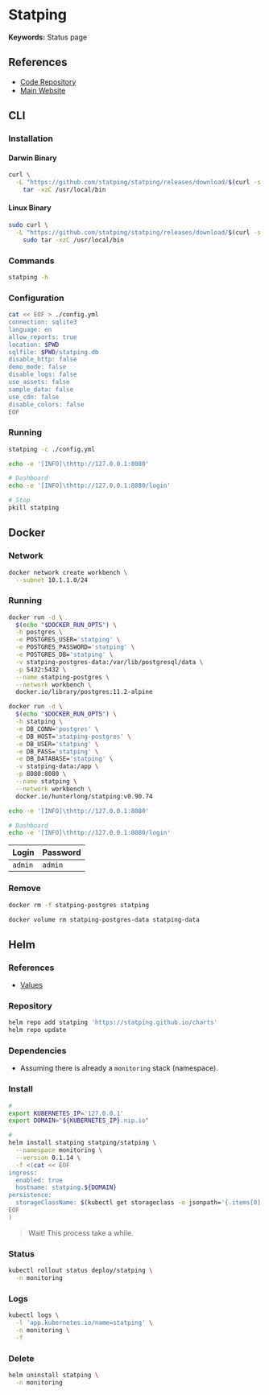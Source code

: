 # Statping

**Keywords:** Status page

## References

- [Code Repository](https://github.com/statping/statping)
- [Main Website](https://statping.com/)

## CLI

### Installation

#### Darwin Binary

```sh
curl \
  -L "https://github.com/statping/statping/releases/download/$(curl -s https://api.github.com/repos/statping/statping/releases/latest | grep tag_name | cut -d '"' -f 4)/statping-darwin-amd64.tar.gz" | \
    tar -xzC /usr/local/bin
```

#### Linux Binary

```sh
sudo curl \
  -L "https://github.com/statping/statping/releases/download/$(curl -s https://api.github.com/repos/statping/statping/releases/latest | grep tag_name | cut -d '"' -f 4)/statping-linux-amd64.tar.gz" | \
    sudo tar -xzC /usr/local/bin
```

### Commands

```sh
statping -h
```

### Configuration

```sh
cat << EOF > ./config.yml
connection: sqlite3
language: en
allow_reports: true
location: $PWD
sqlfile: $PWD/statping.db
disable_http: false
demo_mode: false
disable_logs: false
use_assets: false
sample_data: false
use_cdn: false
disable_colors: false
EOF
```

### Running

```sh
statping -c ./config.yml
```

```sh
echo -e '[INFO]\thttp://127.0.0.1:8080'

# Dashboard
echo -e '[INFO]\thttp://127.0.0.1:8080/login'
```

```sh
# Stop
pkill statping
```

## Docker

### Network

```sh
docker network create workbench \
  --subnet 10.1.1.0/24
```

### Running

```sh
docker run -d \
  $(echo "$DOCKER_RUN_OPTS") \
  -h postgres \
  -e POSTGRES_USER='statping' \
  -e POSTGRES_PASSWORD='statping' \
  -e POSTGRES_DB='statping' \
  -v statping-postgres-data:/var/lib/postgresql/data \
  -p 5432:5432 \
  --name statping-postgres \
  --network workbench \
  docker.io/library/postgres:11.2-alpine
```

```sh
docker run -d \
  $(echo "$DOCKER_RUN_OPTS") \
  -h statping \
  -e DB_CONN='postgres' \
  -e DB_HOST='statping-postgres' \
  -e DB_USER='statping' \
  -e DB_PASS='statping' \
  -e DB_DATABASE='statping' \
  -v statping-data:/app \
  -p 8080:8080 \
  --name statping \
  --network workbench \
  docker.io/hunterlong/statping:v0.90.74
```

```sh
echo -e '[INFO]\thttp://127.0.0.1:8080'

# Dashboard
echo -e '[INFO]\thttp://127.0.0.1:8080/login'
```

| Login | Password |
| --- | --- |
| `admin` | `admin` |

### Remove

```sh
docker rm -f statping-postgres statping

docker volume rm statping-postgres-data statping-data
```

## Helm

### References

- [Values](https://github.com/statping/charts/tree/main/charts/statping#values)

### Repository

```sh
helm repo add statping 'https://statping.github.io/charts'
helm repo update
```

### Dependencies

- Assuming there is already a `monitoring` stack (namespace).

### Install

```sh
#
export KUBERNETES_IP='127.0.0.1'
export DOMAIN="${KUBERNETES_IP}.nip.io"

#
helm install statping statping/statping \
  --namespace monitoring \
  --version 0.1.14 \
  -f <(cat << EOF
ingress:
  enabled: true
  hostname: statping.${DOMAIN}
persistence:
  storageClassName: $(kubectl get storageclass -o jsonpath='{.items[0].metadata.name}')
EOF
)
```

> Wait! This process take a while.

### Status

```sh
kubectl rollout status deploy/statping \
  -n monitoring
```

### Logs

```sh
kubectl logs \
  -l 'app.kubernetes.io/name=statping' \
  -n monitoring \
  -f
```

### Delete

```sh
helm uninstall statping \
  -n monitoring
```
